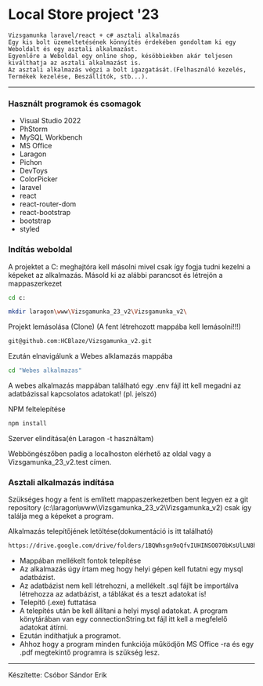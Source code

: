# Local Store project '23
	Vizsgamunka laravel/react + c# asztali alkalmazás
	Egy kis bolt üzemeltetésének könnyítés érdekében gondoltam ki egy Weboldalt és egy asztali alkalmazást.
	Egyenlőre a Weboldal egy online shop, késöbbiekben akár teljesen kiválthatja az asztali alkalmazást is.
	Az asztali alkalmazás végzi a bolt igazgatását.(Felhasználó kezelés, Termékek kezelése, Beszállítók, stb...).
	
---
### Használt programok és csomagok

- Visual Studio 2022
- PhStorm
- MySQL Workbench
- MS Office
- Laragon
- Pichon
- DevToys
- ColorPicker
- laravel
- react
- react-router-dom
- react-bootstrap
- bootstrap
- styled

### Indítás weboldal

A projektet a C: meghajtóra kell másolni mivel csak így fogja tudni kezelni a képeket az alkalmazás. Másold ki az alábbi parancsot és létrejön a mappaszerkezet

```bash
cd c:

```

```bash
mkdir laragon\www\Vizsgamunka_23_v2\Vizsgamunka_v2\

```

Projekt lemásolása (Clone) (A fent létrehozott mappába kell lemásolni!!!)

```bash
git@github.com:HCBlaze/Vizsgamunka_v2.git

```

Ezután elnavigálunk a Webes alklamazás mappába
```bash
cd "Webes alkalmazas"

```
A webes alkalmazás mappában található egy .env fájl itt kell megadni az adatbázissal kapcsolatos adatokat! (pl. jelszó)

NPM feltelepítése 

```bash
npm install

```

Szerver elindítása(én Laragon -t használtam)

Webböngészőben padig a localhoston elérhető az oldal vagy a Vizsgamunka_23_v2.test címen.

### Asztali alkalmazás indítása
Szükséges hogy a fent is említett mappaszerkezetben bent legyen ez a git repository (c:\laragon\www\Vizsgamunka_23_v2\Vizsgamunka_v2\) csak így találja meg a képeket a program.

Alkalmazás telepítőjének letöltése(dokumentáció is itt található)

```bash
https://drive.google.com/drive/folders/1BQWhsgn9oQfvIUHINSO070bKsUlLN8hx?usp=sharing

```	
- Mappában mellékelt fontok telepítése
- Az alkalmazás úgy írtam meg hogy helyi gépen kell futatni egy mysql adatbázist.
- Az adatbázist nem kell létrehozni, a mellékelt .sql fájlt be importálva létrehozza az adatbázist, a táblákat és a teszt adatokat is!
- Telepítő (.exe) futtatása
- A telepítés után be kell állítani a helyi mysql adatokat. A program könytárában van egy connectionString.txt fájl itt kell a megfelelő adatokat átírni.
- Ezután indíthatjuk a programot.
- Ahhoz hogy a program minden funkciója működjön MS Office -ra és egy .pdf megtekintő programra is szükség lesz.
---

Készítette:
Csóbor Sándor Erik
